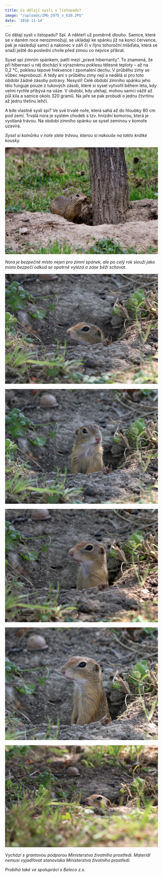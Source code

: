 ```yaml
---
title: Co dělají sysli v listopadu?
image: "/uploads/IMG_2975_v_610.JPG"
date: '2016-11-14'
---
```

Co dělají sysli v listopadu? Spí. A někteří už poměrně dlouho. Samice,
které se v daném roce nerozmnožují, se ukládají ke spánku již na konci
července, pak je následují samci a nakonec v září či v říjnu tohoroční
mláďata, která se snaží ještě do poslední chvíle před zimou co nejvíce
přibrat.

Sysel spí zimním spánkem, patří mezi „pravé hibernanty“. To znamená, že
při hibernaci u něj dochází k výraznému poklesu tělesné teploty – až na
0,2 °C, poklesu tepové frekvence i zpomalení dechu. V průběhu zimy se
vůbec neprobouzí. A tedy ani v průběhu zimy nejí a nedělá si pro toto
období žádné zásoby potravy. Nesyslí! Celé období zimního spánku jeho
tělo funguje pouze z tukových zásob, které si sysel vytvořil během léta,
kdy velmi rychle přibývá na váze. V období, kdy ulehají, mohou samci
vážit až půl kila a samice okolo 320 gramů. Na jaře se pak probudí
o jednu čtvrtinu až jednu třetinu lehčí.

A kde vlastně sysli spí? Ve své trvalé noře, která sahá až do hloubky
80 cm pod zemí. Trvalá nora je systém chodeb s tzv. hnízdní komorou,
která je vystlaná trávou. Na období zimního spánku se sysel zeminou
v komoře uzavírá.

*Sysel si komůrku v noře stele trávou, kterou si nakouše na takto krátké
kousky.*

![](/uploads/IMG_2614_610.JPG)

*Nora je bezpečné místo nejen pro zimní spánek, ale po celý rok slouží
jako místo bezpečí odkud se opatrně vylézá a zase běží schovat.*

![](/uploads/IMG_2961_610.JPG)

![](/uploads/IMG_2956_610.JPG)

![](/uploads/IMG_2975_610.JPG)

![](/uploads/IMG_2973_610.JPG)

![](/uploads/IMG_2982_610.JPG)

*Vychází s grantovou podporou Ministerstva životního prostředí. Materiál
nemusí vyjadřovat stanoviska Ministerstva životního prostředí.*

*Probíhá také ve spolupráci s Beleco z.s.*
